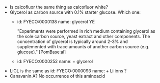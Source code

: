 * Is calcofluor the same thing as calcofluor white?
* Glycerol as carbon source with 0.1% starter glucose. Which one:
  * id: FYECO:0000138 name: glycerol YE
  
    "Experiments were performed in rich medium containing glycerol as the sole carbon source, yeast extract and other components. The concentration of glycerol is typically around 2-3% and supplemented with trace amounts of another carbon source (e.g. glucose)." [PomBase:al]

  * id: FYECO:0000252 name: + glycerol
* LiCL is the same as id: FYECO:0000093 name: + Li ions ?
* Canavanin A? No occurrence of this aminoacid
